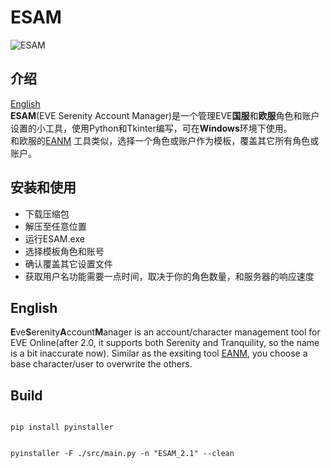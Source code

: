 # ESAM
![ESAM](https://user-images.githubusercontent.com/14357052/150668269-177f40e6-4387-4f34-aa3f-eacfcee662c4.JPG)

## 介绍
[English](#en)</br>
**ESAM**(EVE Serenity Account Manager)是一个管理EVE**国服**和**欧服**角色和账户设置的小工具，使用Python和Tkinter编写，可在**Windows**环境下使用。  
和欧服的[EANM](https://github.com/Bertral/EANM/) 工具类似，选择一个角色或账户作为模板，覆盖其它所有角色或账户。


## 安装和使用
* 下载压缩包  
* 解压至任意位置
* 运行ESAM.exe
* 选择模板角色和账号
* 确认覆盖其它设置文件
* 获取用户名功能需要一点时间，取决于你的角色数量，和服务器的响应速度

## English<a name="en"></a>
 **E**ve**S**erenity**A**ccount**M**anager is an account/character management tool for EVE Online(after 2.0, it supports both Serenity and Tranquility, so the name is a bit inaccurate now). Similar as the exsiting tool [EANM](https://github.com/Bertral/EANM/),
  you choose a base character/user to overwrite the others.

## Build
<code>
pip install pyinstaller

pyinstaller -F ./src/main.py -n "ESAM_2.1" --clean
</code>